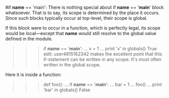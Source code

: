 #if __name__ == 'main':
There is nothing special about if __name__ == '__main__' block whatsoever. That is to say, its scope is determined by the place it occurs. Since such blocks typically occur at top-level, their scope is global.

If this block were to occur in a function, which is perfectly legal, its scope would be local—except that __name__ would still resolve to the global value defined in the module.

>>> if __name__ == '__main__':
...     x = 1
... print 'x' in globals()
True
edit: user4815162342 makes the excellent point that this if-statement can be written in any scope. It's most often written in the global scope.

Here it is inside a function:

>>> def foo():
...     if __name__ == '__main__':
...         bar = 1
... foo()
... print 'bar' in globals()
False